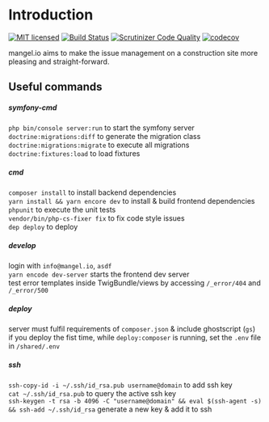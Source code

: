 # Introduction
[![MIT licensed](https://img.shields.io/badge/license-MIT-blue.svg)](./LICENSE) 
[![Build Status](https://travis-ci.org/mangelio/app.svg?branch=master)](https://travis-ci.org/mangelio/app)
[![Scrutinizer Code Quality](https://scrutinizer-ci.com/g/mangelio/app/badges/quality-score.png?b=master)](https://scrutinizer-ci.com/g/mangelio/app/?branch=master)
[![codecov](https://codecov.io/gh/mangelio/app/branch/master/graph/badge.svg)](https://codecov.io/gh/mangelio/app) 



mangel.io aims to make the issue management on a construction site more pleasing and straight-forward.


## Useful commands

##### symfony-cmd
`php bin/console server:run` to start the symfony server  
`doctrine:migrations:diff` to generate the migration class  
`doctrine:migrations:migrate` to execute all migrations  
`doctrine:fixtures:load` to load fixtures

##### cmd
`composer install` to install backend dependencies  
`yarn install && yarn encore dev` to install & build frontend dependencies  
`phpunit` to execute the unit tests  
`vendor/bin/php-cs-fixer fix` to fix code style issues  
`dep deploy` to deploy  

##### develop
login with `info@mangel.io`, `asdf`  
`yarn encode dev-server` starts the frontend dev server  
test error templates inside TwigBundle/views by accessing `/_error/404` and `/_error/500`

##### deploy
server must fulfil requirements of `composer.json` & include ghostscript (`gs`)  
if you deploy the fist time, while `deploy:composer` is running, set the `.env` file in `/shared/.env`  
 
##### ssh
`ssh-copy-id -i ~/.ssh/id_rsa.pub username@domain` to add ssh key  
`cat ~/.ssh/id_rsa.pub` to query the active ssh key  
`ssh-keygen -t rsa -b 4096 -C "username@domain" && eval $(ssh-agent -s) && ssh-add ~/.ssh/id_rsa` generate a new key & add it to ssh  